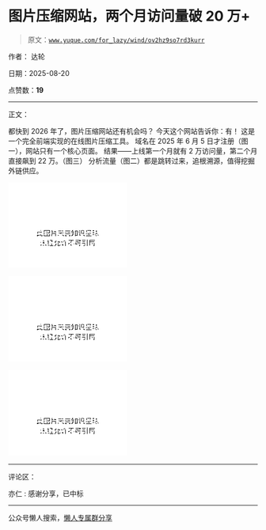 # 图片压缩网站，两个月访问量破 20 万+

> 原文：[`www.yuque.com/for_lazy/wind/ov2hz9so7rd3kurr`](https://www.yuque.com/for_lazy/wind/ov2hz9so7rd3kurr)

作者： 达轮

日期：2025-08-20

点赞数：**19**

* * *

正文：

都快到 2026 年了，图片压缩网站还有机会吗？ 今天这个网站告诉你：有！ 这是一个完全前端实现的在线图片压缩工具。 域名在 2025 年 6 月 5
日才注册（图一），网站只有一个核心页面。 结果——上线第一个月就有 2 万访问量，第二个月直接飙到 22 万。（图三）
分析流量（图二）都是跳转过来，追根溯源，值得挖掘外链供应。

![](img/21d5bb3a8e2fd01c1ee4e14f813a4600.png "None")

![](img/da2613375095b1599c219a1d13e14cd0.png "None")

![](img/ea7e1315a5ecdd35393a96cd4d50349c.png "None")

* * *

评论区：

亦仁 : 感谢分享，已中标

* * *

公众号懒人搜索，[懒人专属群分享](https://lazybook.fun/#/blog/group)